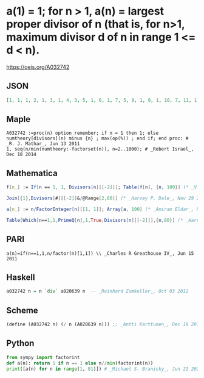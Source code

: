 # a\(1\) \= 1; for n \> 1, a\(n\) \= largest proper divisor of n \(that is, for n\>1, maximum divisor d of n in range 1 <\= d < n\)\.
https://oeis.org/A032742
## JSON
```JSON
[1, 1, 1, 2, 1, 3, 1, 4, 3, 5, 1, 6, 1, 7, 5, 8, 1, 9, 1, 10, 7, 11, 1, 12, 5, 13, 9, 14, 1, 15, 1, 16, 11, 17, 7, 18, 1, 19, 13, 20, 1, 21, 1, 22, 15, 23, 1, 24, 7, 25, 17, 26, 1, 27, 11, 28, 19, 29, 1, 30, 1, 31, 21, 32, 13, 33, 1, 34, 23, 35, 1, 36, 1, 37, 25, 38, 11, 39, 1, 40]
```
## Maple
```Maple
A032742 :=proc(n) option remember; if n = 1 then 1; else numtheory[divisors](n) minus {n} ; max(op(%)) ; end if; end proc: # _R. J. Mathar_, Jun 13 2011
1, seq(n/min(numtheory:-factorset(n)), n=2..1000); # _Robert Israel_, Dec 18 2014
```
## Mathematica
```Mathematica
f[n_] := If[n == 1, 1, Divisors[n][[-2]]]; Table[f[n], {n, 100}] (* _Vladimir Joseph Stephan Orlovsky_, Mar 03 2010 *)
```
```Mathematica
Join[{1},Divisors[#][[-2]]&/@Range[2,80]] (* _Harvey P. Dale_, Nov 29 2011 *)
```
```Mathematica
a[n_] := n/FactorInteger[n][[1, 1]]; Array[a, 100] (* _Amiram Eldar_, Nov 26 2020 *)
```
```Mathematica
Table[Which[n==1,1,PrimeQ[n],1,True,Divisors[n][[-2]]],{n,80}] (* _Harvey P. Dale_, Feb 02 2022 *)
```
## PARI
```PARI
a(n)=if(n==1,1,n/factor(n)[1,1]) \\ _Charles R Greathouse IV_, Jun 15 2011
```
## Haskell
```Haskell
a032742 n = n `div` a020639 n  -- _Reinhard Zumkeller_, Oct 03 2012
```
## Scheme
```Scheme
(define (A032742 n) (/ n (A020639 n))) ;; _Antti Karttunen_, Dec 18 2014
```
## Python
```Python
from sympy import factorint
def a(n): return 1 if n == 1 else n//min(factorint(n))
print([a(n) for n in range(1, 81)]) # _Michael S. Branicky_, Jun 21 2022
```
